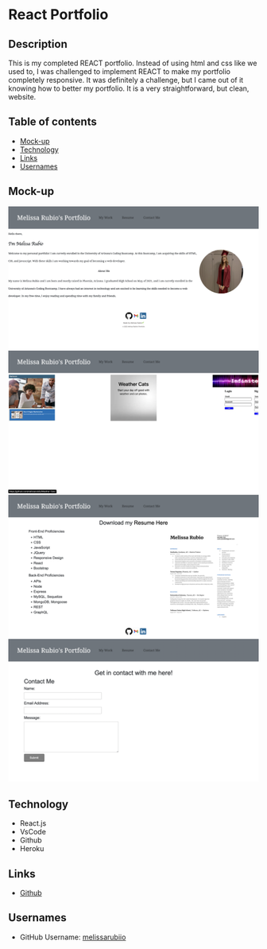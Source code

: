 # React Portfolio

## Description
This is my completed REACT portfolio. Instead of using html and css like we used to, I was challenged to implement REACT to make my portfolio completely responsive. It was definitely a challenge, but I came out of it knowing how to better my portfolio. It is a very straightforward, but clean, website. 
## Table of contents
- [Mock-up](#Mock-up)
- [Technology](#Technology)
- [Links](#Links)
- [Usernames](#Usernames)
## Mock-up 
![main](/assets/mainpage-ss.png)
![mywork](/assets/mywork-ss.png)
![resume](/assets/resume-p-ss.png)
![contact](/assets/contact-ss.png)
## Technology 
- React.js
- VsCode
- Github
- Heroku

## Links
- [Github](ttps://github.com/melissarubiio/melissa-react-portfolio)


## Usernames
- GitHub Username: [melissarubiio](https://github.com/melissarubiio)
